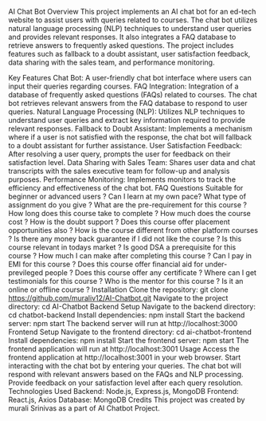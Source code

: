 AI Chat Bot
Overview
This project implements an AI chat bot for an ed-tech website to assist users with queries related to courses. The chat bot utilizes natural language processing (NLP) techniques to understand user queries and provides relevant responses. It also integrates a FAQ database to retrieve answers to frequently asked questions. The project includes features such as fallback to a doubt assistant, user satisfaction feedback, data sharing with the sales team, and performance monitoring.

Key Features
Chat Bot: A user-friendly chat bot interface where users can input their queries regarding courses.
FAQ Integration: Integration of a database of frequently asked questions (FAQs) related to courses. The chat bot retrieves relevant answers from the FAQ database to respond to user queries.
Natural Language Processing (NLP): Utilizes NLP techniques to understand user queries and extract key information required to provide relevant responses.
Fallback to Doubt Assistant: Implements a mechanism where if a user is not satisfied with the response, the chat bot will fallback to a doubt assistant for further assistance.
User Satisfaction Feedback: After resolving a user query, prompts the user for feedback on their satisfaction level.
Data Sharing with Sales Team: Shares user data and chat transcripts with the sales executive team for follow-up and analysis purposes.
Performance Monitoring: Implements monitors to track the efficiency and effectiveness of the chat bot.
FAQ Questions
Suitable for beginner or advanced users ?
Can I learn at my own pace?
What type of assignment do you give ?
What are the pre-requirement for this course ?
How long does this course take to complete ?
How much does the course cost ?
How is the doubt support ?
Does this course offer placement opportunities also ?
How is the course different from other platform courses ?
Is there any money back guarantee if I did not like the course ?
Is this course relevant in todays market ?
Is good DSA a prerequisite for this course ?
How much I can make after completing this course ?
Can I pay in EMI for this course ?
Does this course offer financial aid for under-previleged people ?
Does this course offer any certificate ?
Where can I get testimonials for this course ?
Who is the mentor for this course ?
Is it an online or offline course ?
Installation
Clone the repository: git clone https://github.com/muraliv12/AI-Chatbot.git
Navigate to the project directory: cd AI-Chatbot
Backend Setup
Navigate to the backend directory: cd chatbot-backend
Install dependencies: npm install
Start the backend server: npm start
The backend server will run at http://localhost:3000
Frontend Setup
Navigate to the frontend directory: cd ai-chatbot-frontend
Install dependencies: npm install
Start the frontend server: npm start
The frontend application will run at http://localhost:3001
Usage
Access the frontend application at http://localhost:3001 in your web browser.
Start interacting with the chat bot by entering your queries.
The chat bot will respond with relevant answers based on the FAQs and NLP processing.
Provide feedback on your satisfaction level after each query resolution.
Technologies Used
Backend: Node.js, Express.js, MongoDB
Frontend: React.js, Axios
Database: MongoDB
Credits
This project was created by murali Srinivas as a part of AI Chatbot Project.
